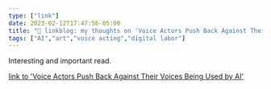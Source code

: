 ```yaml
---
type: ["link"]
date: 2023-02-12T17:47:56-05:00
title: "🔗 linkblog: my thoughts on 'Voice Actors Push Back Against Their Voices Being Used by AI'"
tags: ["AI","art","voice acting","digital labor"]
---
```

Interesting and important read.  
 

[link to 'Voice Actors Push Back Against Their Voices Being Used by AI'](https://gizmodo.com/voice-actors-ai-voices-controversy-1850105561)
